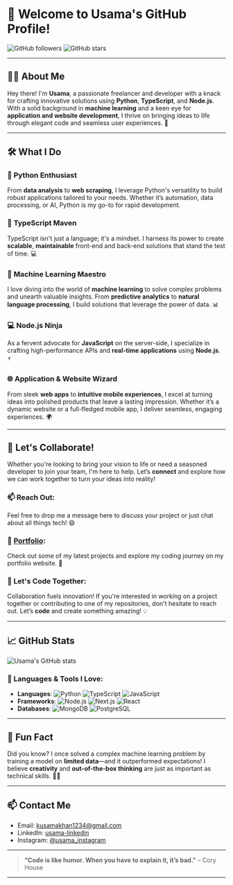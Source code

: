 # 👋 Welcome to Usama's GitHub Profile!  

![GitHub followers](https://img.shields.io/github/followers/usama7871?label=Follow&style=social)
![GitHub stars](https://img.shields.io/github/stars/usama7871?label=Stars&style=social)

---

## 👨‍💻 About Me

Hey there! I'm **Usama**, a passionate freelancer and developer with a knack for crafting innovative solutions using **Python**, **TypeScript**, and **Node.js**. With a solid background in **machine learning** and a keen eye for **application and website development**, I thrive on bringing ideas to life through elegant code and seamless user experiences. 🚀

---

## 🛠️ What I Do

### 🐍 **Python Enthusiast**  
From **data analysis** to **web scraping**, I leverage Python's versatility to build robust applications tailored to your needs. Whether it’s automation, data processing, or AI, Python is my go-to for rapid development.  

### 🚀 **TypeScript Maven**  
TypeScript isn't just a language; it's a mindset. I harness its power to create **scalable**, **maintainable** front-end and back-end solutions that stand the test of time. 💻

### 🤖 **Machine Learning Maestro**  
I love diving into the world of **machine learning** to solve complex problems and unearth valuable insights. From **predictive analytics** to **natural language processing**, I build solutions that leverage the power of data. 📊

### 💻 **Node.js Ninja**  
As a fervent advocate for **JavaScript** on the server-side, I specialize in crafting high-performance APIs and **real-time applications** using **Node.js**. ⚡

### 🌐 **Application & Website Wizard**  
From sleek **web apps** to **intuitive mobile experiences**, I excel at turning ideas into polished products that leave a lasting impression. Whether it’s a dynamic website or a full-fledged mobile app, I deliver seamless, engaging experiences. 🌍

---

## 🚀 Let's Collaborate!

Whether you're looking to bring your vision to life or need a seasoned developer to join your team, I'm here to help. Let’s **connect** and explore how we can work together to turn your ideas into reality!

### 📫 Reach Out:  
Feel free to drop me a message here to discuss your project or just chat about all things tech! 😄

### 🔗 [Portfolio](https://your-portfolio-link.com):  
Check out some of my latest projects and explore my coding journey on my portfolio website. 🌟

### 🌟 Let's Code Together:  
Collaboration fuels innovation! If you're interested in working on a project together or contributing to one of my repositories, don't hesitate to reach out. Let’s **code** and create something amazing! 💡

---

## 📈 GitHub Stats

![Usama's GitHub stats](https://github-readme-stats.vercel.app/api?username=usama7871&show_icons=true&hide_title=true&count_private=true&hide=prs&theme=radical)

### 🔧 Languages & Tools I Love:

- **Languages**: ![Python](https://img.shields.io/badge/-Python-3776AB?logo=python&logoColor=white) ![TypeScript](https://img.shields.io/badge/-TypeScript-3178C6?logo=typescript&logoColor=white) ![JavaScript](https://img.shields.io/badge/-JavaScript-F7DF1E?logo=javascript&logoColor=black)
- **Frameworks**: ![Node.js](https://img.shields.io/badge/-Node.js-339933?logo=node.js&logoColor=white) ![Next.js](https://img.shields.io/badge/-Next.js-000000?logo=next.js&logoColor=white) ![React](https://img.shields.io/badge/-React-61DAFB?logo=react&logoColor=black)
- **Databases**: ![MongoDB](https://img.shields.io/badge/-MongoDB-47A248?logo=mongodb&logoColor=white) ![PostgreSQL](https://img.shields.io/badge/-PostgreSQL-4169E1?logo=postgresql&logoColor=white)

---

## 🎉 Fun Fact

Did you know? I once solved a complex machine learning problem by training a model on **limited data**—and it outperformed expectations! I believe **creativity** and **out-of-the-box thinking** are just as important as technical skills. 🧠💡

---

## 📫 Contact Me

- Email: kusamakhan1234@gmail.com  
- LinkedIn: [usama-linkedin](https://www.linkedin.com/in/usama7871)  
- Instagram: [@usama_instagram](https://instagram.com/usama_abdullah)

---

> **“Code is like humor. When you have to explain it, it’s bad.”** – Cory House

---
